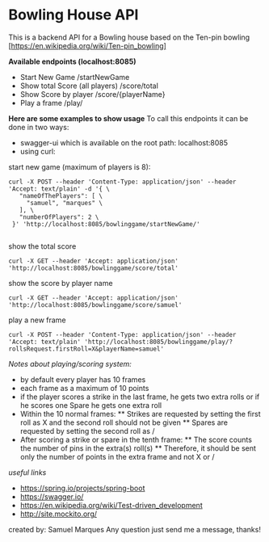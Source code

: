 Bowling House API
====

This is a backend API for a Bowling house based on the Ten-pin bowling [https://en.wikipedia.org/wiki/Ten-pin_bowling]


**Available endpoints (localhost:8085)**

* Start New Game /startNewGame
* Show total Score (all players) /score/total
* Show Score by player /score/{playerName}
* Play a frame /play/
 

**Here are some examples to show usage**
To call this endpoints it can be done in two ways:
* swagger-ui which is available on the root path: localhost:8085
* using curl:

start new game (maximum of players is 8):

```
curl -X POST --header 'Content-Type: application/json' --header 'Accept: text/plain' -d '{ \ 
   "nameOfThePlayers": [ \ 
     "samuel", "marques" \ 
   ], \ 
   "numberOfPlayers": 2 \ 
 }' 'http://localhost:8085/bowlinggame/startNewGame/'
 
```

show the total score

```
curl -X GET --header 'Accept: application/json' 'http://localhost:8085/bowlinggame/score/total'
```
show the score by player name

```
curl -X GET --header 'Accept: application/json' 'http://localhost:8085/bowlinggame/score/samuel'
```
play a new frame

```
curl -X POST --header 'Content-Type: application/json' --header 'Accept: text/plain' 'http://localhost:8085/bowlinggame/play/?rollsRequest.firstRoll=X&playerName=samuel'

```
*Notes about playing/scoring system:* 
* by default every player has 10 frames
* each frame as a maximum of 10 points
* if the player scores a strike in the last frame, he gets two extra rolls or if he scores one Spare he gets one extra roll
* Within the 10 normal frames: 
** Strikes are requested by setting the first roll as X and the second roll should not be given
** Spares are requested by setting the second roll as / 
* After scoring a strike or spare in the tenth frame:
** The score counts the number of pins in the extra(s) roll(s)
** Therefore, it should be sent only the number of points in the extra frame and not X or / 
     
     
*useful links*
* https://spring.io/projects/spring-boot 
* https://swagger.io/
* https://en.wikipedia.org/wiki/Test-driven_development
* http://site.mockito.org/ 

created by: Samuel Marques 
Any question just send me a message, thanks!